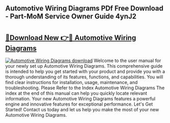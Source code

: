 ## Automotive Wiring Diagrams PDf Free Download - Part-MoM Service Owner Guide 4ynJ2

# <h2><a href="http://dfjdsb.blite.top/?on=Automotive+Wiring+Diagrams">🔗Download New 👉🔴 Automotive Wiring Diagrams</a></h2>

[![Automotive Wiring Diagrams download](https://i.imgur.com/lujVjoI.png)](http://dfjdsb.blite.top/?on=Automotive+Wiring+Diagrams)
Welcome to the user manual for your newly set up Automotive Wiring Diagrams. This comprehensive guide is intended to help you get started with your product and provide you with a thorough understanding of its features, functions, and capabilities. You will find clear instructions for installation, usage, maintenance, and troubleshooting. Please Refer to the Index Automotive Wiring Diagrams The index at the end of this manual can help you quickly locate relevant information. Your new Automotive Wiring Diagrams features a powerful engine and innovative features for exceptional performance. Let's Get Started! Contact us today and let us help you make the most of your new Automotive Wiring Diagrams.
